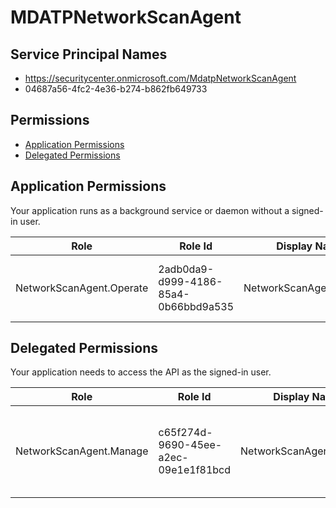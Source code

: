 # MDATPNetworkScanAgent
## Service Principal Names
- https://securitycenter.onmicrosoft.com/MdatpNetworkScanAgent
- 04687a56-4fc2-4e36-b274-b862fb649733

 ## Permissions
- [Application Permissions](#application-permissions)
- [Delegated Permissions](#delegated-permissions)

## Application Permissions
Your application runs as a background service or daemon without a signed-in user.

| Role | Role Id | Display Name | Description |
|---|---|---|---|
| NetworkScanAgent.Operate | 2adb0da9-d999-4186-85a4-0b66bbd9a535 | NetworkScanAgent.Operate | Used to get token for agent to get network scan tasks |

## Delegated Permissions
Your application needs to access the API as the signed-in user. 

| Role | Role Id | Display Name | Description |
|---|---|---|---|
| NetworkScanAgent.Manage | c65f274d-9690-45ee-a2ec-09e1e1f81bcd | NetworkScanAgent.Manage | This allows users to install a new MDATP network scan agent |

